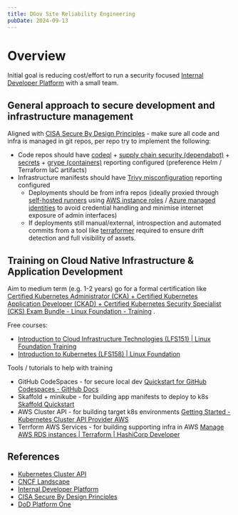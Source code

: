 ```yaml
---
title: DGov Site Reliability Engineering
pubDate: 2024-09-13
---
```


# Overview

Initial goal is reducing cost/effort to run a security focused [Internal Developer Platform](https://internaldeveloperplatform.org) with a small team.

## General approach to secure development and infrastructure management

Aligned with [CISA Secure By Design Principles](https://www.cisa.gov/resources-tools/resources/secure-by-design) - make sure all code and infra is managed in git repos, per repo try to implement the following:

- Code repos should have [codeql](https://docs.github.com/en/code-security/code-scanning/introduction-to-code-scanning/about-code-scanning-with-codeql) + [supply chain security (dependabot)](https://docs.github.com/en/code-security/supply-chain-security/understanding-your-software-supply-chain/about-supply-chain-security) + [secrets](https://docs.github.com/en/code-security/secret-scanning/introduction/about-secret-scanning) + [grype (containers)](https://github.com/anchore/grype) reporting configured (preference Helm / Terraform IaC artifacts)
- Infrastructure manifests should have [Trivy misconfiguration](https://aquasecurity.github.io/trivy/v0.55/tutorials/misconfiguration/terraform/) reporting configured
  - Deployments should be from infra repos (ideally proxied through [self-hosted runners](https://docs.github.com/en/actions/hosting-your-own-runners/managing-self-hosted-runners/about-self-hosted-runners) using [AWS instance roles](https://docs.aws.amazon.com/AWSEC2/latest/UserGuide/iam-roles-for-amazon-ec2.html) / [Azure managed identities](https://learn.microsoft.com/en-us/entra/identity/managed-identities-azure-resources/how-to-configure-managed-identities?pivots=qs-configure-portal-windows-vm) to avoid credential handling and minimise internet exposure of admin interfaces)
  - If deployments still manual/external, introspection and automated commits from a tool like [terraformer](https://github.com/GoogleCloudPlatform/terraformer) required to ensure drift detection and full visibility of assets.

## Training on Cloud Native Infrastructure & Application Development

Aim to medium term (e.g. 1-2 years) go for a formal certification like [Certified Kubernetes Administrator (CKA) + Certified Kubernetes Application Developer (CKAD) + Certified Kubernetes Security Specialist (CKS) Exam Bundle - Linux Foundation - Training](https://training.linuxfoundation.org/training/cka-ckad-cks-exam-bundle/) .

Free courses:

- [Introduction to Cloud Infrastructure Technologies (LFS151) | Linux Foundation Training](https://training.linuxfoundation.org/training/introduction-to-cloud-infrastructure-technologies/)
- [Introduction to Kubernetes (LFS158) | Linux Foundation](https://training.linuxfoundation.org/training/introduction-to-kubernetes/)

Tools / tutorials to help with training

- GitHub CodeSpaces - for secure local dev [Quickstart for GitHub Codespaces - GitHub Docs](https://docs.github.com/en/codespaces/getting-started/quickstart)
- Skaffold + minikube - for building app manifests to deploy to k8s [Skaffold Quickstart](https://skaffold.dev/docs/quickstart/)
- AWS Cluster API - for building target k8s environments [Getting Started - Kubernetes Cluster API Provider AWS](https://cluster-api-aws.sigs.k8s.io/getting-started)
- Terrform AWS Services - for building supporting infra in AWS [Manage AWS RDS instances | Terraform | HashiCorp Developer](https://developer.hashicorp.com/terraform/tutorials/aws/aws-rds)

## References
- [Kubernetes Cluster API](https://cluster-api.sigs.k8s.io)
- [CNCF Landscape](https://landscape.cncf.io)
- [Internal Developer Platform](https://internaldeveloperplatform.org)
- [CISA Secure By Design Principles](https://www.cisa.gov/resources-tools/resources/secure-by-design)
- [DoD Platform One](https://p1.dso.mil)
